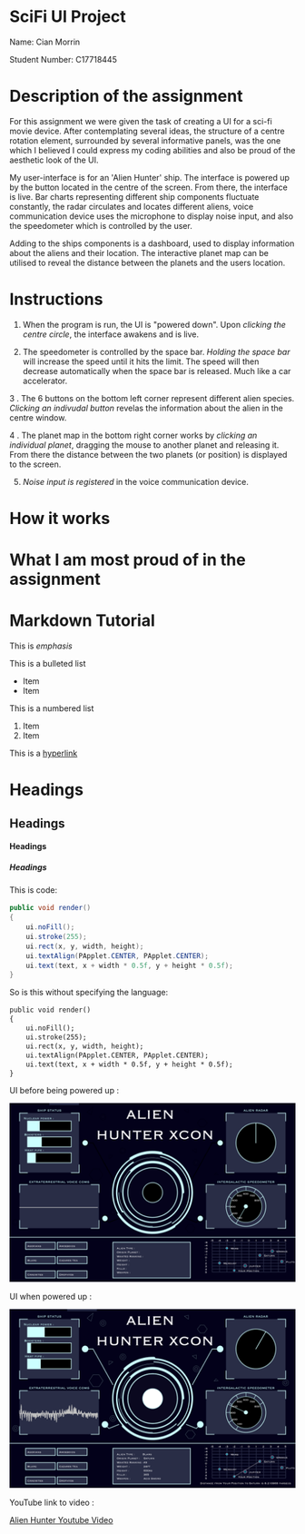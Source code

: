 # SciFi UI Project

Name: Cian Morrin

Student Number: C17718445


# Description of the assignment

For this assignment we were given the task of creating a UI for a sci-fi movie device. After contemplating several ideas, the structure of a centre rotation element, surrounded by several informative panels, was the one which I believed I could express my coding abilities and also be proud of the aesthetic look of the UI. 

My user-interface is for an 'Alien Hunter' ship. The interface is powered up by the button located in the centre of the screen. From there, the interface is live. Bar charts representing different ship components fluctuate constantly, the radar circulates and locates different aliens, voice communication device uses the microphone to display noise input, and also the speedometer which is controlled by the user.

Adding to the ships components is a dashboard, used to display information about the aliens and their location. The interactive planet map can be utilised to reveal the distance between the planets and the users location.

# Instructions

1. When the program is run, the UI is "powered down". Upon *clicking the centre circle*, the interface awakens and is live.

2. The speedometer is controlled by the space bar. *Holding the space bar* will increase the speed until it hits the limit.
The speed will then decrease automatically when the space bar is released. Much like a car accelerator.

3 . The 6 buttons on the bottom left corner represent different alien species. *Clicking an indivudal button* revelas the information about the alien in the centre window. 

4 . The planet map in the bottom right corner works by *clicking an individual planet*, dragging the mouse to another planet and releasing it. From there the distance between the two planets (or position) is displayed to the screen.

5. *Noise input is registered* in the voice communication device. 


# How it works

# What I am most proud of in the assignment

# Markdown Tutorial

This is *emphasis*

This is a bulleted list

- Item
- Item

This is a numbered list

1. Item
1. Item

This is a [hyperlink](http://bryanduggan.org)

# Headings
## Headings
#### Headings
##### Headings

This is code:

```Java
public void render()
{
	ui.noFill();
	ui.stroke(255);
	ui.rect(x, y, width, height);
	ui.textAlign(PApplet.CENTER, PApplet.CENTER);
	ui.text(text, x + width * 0.5f, y + height * 0.5f);
}
```

So is this without specifying the language:

```
public void render()
{
	ui.noFill();
	ui.stroke(255);
	ui.rect(x, y, width, height);
	ui.textAlign(PApplet.CENTER, PApplet.CENTER);
	ui.text(text, x + width * 0.5f, y + height * 0.5f);
}
```


UI before being powered up : 

![An image](images/UIPowerDown.png)

UI when  powered up :

![An image](images/UIPowerUp.png)


YouTube link to video : 

[Alien Hunter Youtube Video](https://youtu.be/C-FxErOnQZ8)

